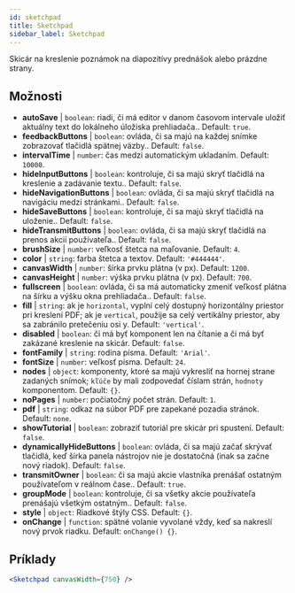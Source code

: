 ```yaml
---
id: sketchpad 
title: Sketchpad
sidebar_label: Sketchpad
---
```


Skicár na kreslenie poznámok na diapozitívy prednášok alebo prázdne strany.

## Možnosti

* __autoSave__ | `boolean`: riadi, či má editor v danom časovom intervale uložiť aktuálny text do lokálneho úložiska prehliadača.. Default: `true`.
* __feedbackButtons__ | `boolean`: ovláda, či sa majú na každej snímke zobrazovať tlačidlá spätnej väzby.. Default: `false`.
* __intervalTime__ | `number`: čas medzi automatickým ukladaním. Default: `10000`.
* __hideInputButtons__ | `boolean`: kontroluje, či sa majú skryť tlačidlá na kreslenie a zadávanie textu.. Default: `false`.
* __hideNavigationButtons__ | `boolean`: ovláda, či sa majú skryť tlačidlá na navigáciu medzi stránkami.. Default: `false`.
* __hideSaveButtons__ | `boolean`: kontroluje, či sa majú skryť tlačidlá na uloženie.. Default: `false`.
* __hideTransmitButtons__ | `boolean`: ovláda, či sa majú skryť tlačidlá na prenos akcií používateľa.. Default: `false`.
* __brushSize__ | `number`: veľkosť štetca na maľovanie. Default: `4`.
* __color__ | `string`: farba štetca a textov. Default: `'#444444'`.
* __canvasWidth__ | `number`: šírka prvku plátna (v px). Default: `1200`.
* __canvasHeight__ | `number`: výška prvku plátna (v px). Default: `700`.
* __fullscreen__ | `boolean`: ovláda, či sa má automaticky zmeniť veľkosť plátna na šírku a výšku okna prehliadača.. Default: `false`.
* __fill__ | `string`: ak je `horizontal`, vyplní celý dostupný horizontálny priestor pri kreslení PDF; ak je `vertical`, použije sa celý vertikálny priestor, aby sa zabránilo pretečeniu osi y. Default: `'vertical'`.
* __disabled__ | `boolean`: či má byť komponent len na čítanie a či má byť zakázané kreslenie na skicár. Default: `false`.
* __fontFamily__ | `string`: rodina písma. Default: `'Arial'`.
* __fontSize__ | `number`: veľkosť písma. Default: `24`.
* __nodes__ | `object`: komponenty, ktoré sa majú vykresliť na hornej strane zadaných snímok; `kľúče` by mali zodpovedať číslam strán, `hodnoty` komponentom. Default: `{}`.
* __noPages__ | `number`: počiatočný počet strán. Default: `1`.
* __pdf__ | `string`: odkaz na súbor PDF pre zapekané pozadia stránok. Default: `none`.
* __showTutorial__ | `boolean`: zobraziť tutoriál pre skicár pri spustení. Default: `false`.
* __dynamicallyHideButtons__ | `boolean`: ovláda, či sa majú začať skrývať tlačidlá, keď šírka panela nástrojov nie je dostatočná (inak sa začne nový riadok). Default: `false`.
* __transmitOwner__ | `boolean`: či sa majú akcie vlastníka prenášať ostatným používateľom v reálnom čase.. Default: `true`.
* __groupMode__ | `boolean`: kontroluje, či sa všetky akcie používateľa prenášajú všetkým ostatným.. Default: `false`.
* __style__ | `object`: Riadkové štýly CSS. Default: `{}`.
* __onChange__ | `function`: spätné volanie vyvolané vždy, keď sa nakreslí nový prvok riadku. Default: `onChange() {}`.


## Príklady

```jsx live
<Sketchpad canvasWidth={750} />
```

